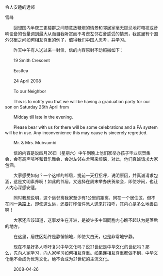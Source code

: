 令人安适的远邻

雪峰


　　回想国内半夜三更楼群之间随意放鞭炮的情景和邻居家毫无顾忌地将电视或音响设备的音量调到最大从而自我听赏而不考虑左邻右舍感受的情景，我这里有个国外邻里之间如何相互尊重的例子，值得我们中国人思考，并学习。

　　昨天中午有人送过来一封信，信的内容原封不动照搬如下：

　　19 Smith Crescent

　　Eastlea 

　　24 April 2008

　　To our Neighbor

　　This is to notify you that we will be having a graduation party for our son on Saturday 26th April from 

　　Midday till late in the evening.

　　Please bear with us for there will be some celebrations and a PA system will be in use. Any inconvenience this may cause is sincerely regretted.

　　Mr. & Mrs. Mubvumbi 

　　信的内容是说四月26日（星期六）中午到晚上他们家举办孩子毕业庆贺集会，会有高声喧哗和音乐舞会，会对左邻右舍带来烦恼，对此，他们真诚请求大家包涵。

　　大家感受如何？一个这样的邻居，提前一天打招呼，说明原因，并真诚请求包涵，这是文明素养啊！如此的邻居，又选择在周末举办庆贺聚会，即使吵闹，也让人内心深感安适。

　　同时我想说明，这个远邻离我家至少有1公里的距离，同在一个居住区，但不在同一条路上，即使这么远，还要打印信件派人送来打招呼，其内心是多么地善良啊！

　　大家还应该知道，这事发生在非洲，是被许多中国同胞内心瞧不起认为是落后的地方。

　　在这里，居住区始终是静悄悄地，即使大白天，也是非常地宁静。

　　现在不是好多人呼吁复兴中华文化吗？说21世纪是中华文化的世纪吗？那么，先向人家学习，向人家学习如何相互尊重。如果连相互尊重都做不到，中华文化绝不会成为优秀文化，绝不会成为21世纪的主流文化。

　　2008-04-26



